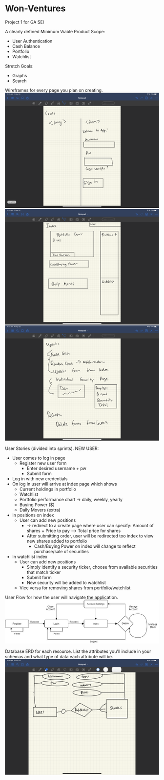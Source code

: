 # Won-Ventures
Project 1 for GA SEI


A clearly defined Minimum Viable Product Scope:
  - User Authentication 
  - Cash Balance
  - Portfolio
  - Watchlist

Stretch Goals:
  - Graphs
  - Search

Wireframes for every page you plan on creating.
  ![Login Wireframe](assets/login.png)
  ![Index Wireframe](assets/index.png)
  ![Update Wireframe](assets/update.png)

User Stories (divided into sprints).
  NEW USER: 
  - User comes to log in page 
    - Register new user form
      - Enter desired username + pw 
      - Submit form
  - Log in with new credentials 
  - On log in user will arrive at index page which shows 
    - Current holdings in portfolio
    - Watchlist
    - Portfolio performance chart -> daily, weekly, yearly 
    - Buying Power ($) 
    - Daily Movers (extra) 
  - In positions on index 
    - User can add new positions 
      - -> redirect to a create page where user can specify: Amount of shares + Price to pay —> Total price for shares 
      - After submitting order, user will be redirected too index to view new shares added to portfolio 
        - Cash/Buying Power on index will change to reflect purchase/sale of securities 
  - In watchlist index 
    - User can add new positions 
      - Simply identify a security ticker, choose from available securities that match ticker 
      - Submit form
      - New security will be added to watchlist 
    - Vice versa for removing shares from portfolio/watchlist

User Flow for how the user will navigate the application.
  ![User Flow](assets/flow.jpg)

Database ERD for each resource. List the attributes you'll include in your schemas and what type of data each attribute will be.
  ![Database ERD](assets/db_erd.png)



